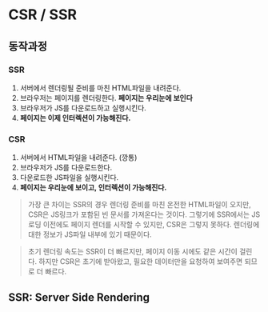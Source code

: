 # CSR / SSR

## 동작과정

### SSR

1. 서버에서 렌더링될 준비를 마친 HTML파일을 내려준다.
2. 브라우저는 페이지를 렌더링한다. **페이지는 우리눈에 보인다**
3. 브라우저가 JS를 다운로드하고 실행시킨다.
4. **페이지는 이제 인터렉션이 가능해진다.**

### CSR

1. 서버에서 HTML파일을 내려준다. (깡통)
2. 브라우저가 JS를 다운로드한다.
3. 다운로드한 JS파일을 실행시킨다.
4. **페이지는 우리눈에 보이고, 인터렉션이 가능해진다.**

> 가장 큰 차이는 SSR의 경우 렌더링 준비를 마친 온전한 HTML파일이 오지만, CSR은 JS링크가 포함된 빈 문서를 가져온다는 것이다. 그렇기에 SSR에서는 JS로딩 이전에도 페이지 렌더를 시작할 수 있지만, CSR은 그렇지 못하다. 렌더링에 대한 정보가 JS파일 내부에 있기 때문이다.

> 초기 렌더링 속도는 SSR이 더 빠르지만, 페이지 이동 시에도 같은 시간이 걸린다. 하지만 CSR은 초기에 받아왔고, 필요한 데이터만을 요청하여 보여주면 되므로 더 빠르다.

## SSR: Server Side Rendering
